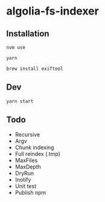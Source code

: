 # algolia-fs-indexer

## Installation

```
nvm use
```

```
yarn
```

```
brew install exiftool
```

## Dev

```
yarn start
```

## Todo

- Recursive
- Argv
- Chunk indexing
- Full reindex (.tmp)
- MaxFiles
- MaxDepth
- DryRun
- Inotify
- Unit test
- Publish npm
